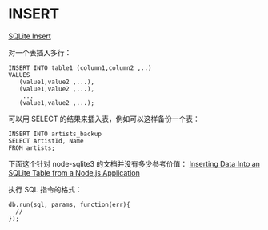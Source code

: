 # INSERT

[SQLite Insert](https://www.sqlitetutorial.net/sqlite-insert/)

对一个表插入多行：

    INSERT INTO table1 (column1,column2 ,..)
    VALUES 
       (value1,value2 ,...),
       (value1,value2 ,...),
        ...
       (value1,value2 ,...);

可以用 SELECT 的结果来插入表，例如可以这样备份一个表：

    INSERT INTO artists_backup 
    SELECT ArtistId, Name
    FROM artists;


下面这个针对 node-sqlite3 的文档并没有多少参考价值：
[Inserting Data Into an SQLite Table from a Node.js Application](https://www.sqlitetutorial.net/sqlite-nodejs/insert/)

执行 SQL 指令的格式：

    db.run(sql, params, function(err){
      // 
    });



